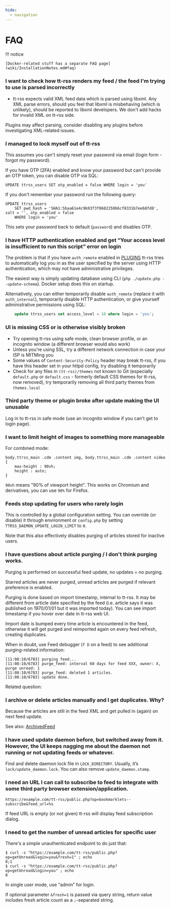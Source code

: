 ```yaml
---
hide:
  - navigation
---
```


# FAQ

!!! notice

    [Docker-related stuff has a separate FAQ page](wiki/InstallationNotes.md#faq)

### I want to check how tt-rss renders my feed / the feed I'm trying to use is parsed incorrectly

- tt-rss expects valid XML feed data which is parsed using libxml. Any XML parse errors, should you feel that libxml is misbehaving (which is unlikely), should be reported to libxml developers. We don't add hacks for invalid XML on tt-rss side.

Plugins may affect parsing, consider disabling any plugins before investigating XML-related issues.

### I managed to lock myself out of tt-rss

This assumes you can't simply reset your password via email (login form - forgot my password).

If you have OTP (2FA) enabled and know your password but can't provide an OTP token, you can disable OTP via SQL:

```
UPDATE ttrss_users SET otp_enabled = false WHERE login = 'you'
```

If you don't remember your password run the following query:

```
UPDATE ttrss_users
    SET pwd_hash = 'SHA1:5baa61e4c9b93f3f0682250b6cf8331b7ee68fd8', salt = '', otp_enabled = false
    WHERE login = 'you'
```

This sets your password back to default (``password``) and disables OTP.

### I have HTTP authentication enabled and get “Your access level is insufficient to run this script” error on login

The problem is that if you have `auth_remote` enabled in [PLUGINS](wiki/GlobalConfig.md) tt-rss tries to automatically log you in as the user specified by the server using HTTP authentication, which may not have administrative privileges.

The easiest way is simply updating database using CLI (`php ./update.php --update-schema`). Docker setup does this on startup.

Alternatively, you can either temporarily disable `auth_remote` (replace it with `auth_internal`), temporarily disable HTTP authentication, or give yourself administrative permissions using SQL:

```sql
    update ttrss_users set access_level = 10 where login = 'you';
```

### UI is missing CSS or is otherwise visibly broken

- Try opening tt-rss using safe mode, clean browser profile, or an incognito
  window (a different browser would also work)
- Unless you're using SSL, try a different network connection in case your ISP is MITMing you
- Some values of ``Content-Security-Policy`` header may break tt-rss, if you
  have this header set in your httpd config, try disabling it temporarily
- Check for any files in ``(tt-rss)/themes`` not known to Git (especially
  ``default.php`` or ``default.css`` - formerly default CSS themes for tt-rss,
  now removed), try temporarily removing all third party themes from
  ``themes.local``

### Third party theme or plugin broke after update making the UI unusable

Log in to tt-rss in safe mode (use an incognito window if you can't get to login page).

### I want to limit height of images to something more manageable

For combined mode:

```
body.ttrss_main .cdm .content img, body.ttrss_main .cdm .content video {
    max-height : 90vh;
    height : auto;
}

```

`90vh` means "90% of viewport height". This works on Chromium and derivatives, you can use `90%` for Firefox.

### Feeds stop updating for users who rarely login

This is controlled by a global configuration setting. You can override (or disable) it through environment or `config.php` by setting `TTRSS_DAEMON_UPDATE_LOGIN_LIMIT` to `0`.

Note that this also effectively disables purging of articles stored for inactive users.

### I have questions about article purging / I don't think purging works.

Purging is performed on successful feed update, no updates = no purging.

Starred articles are never purged, unread articles are purged if relevant preference is enabled.

Purging is done based on import timestamp, internal to tt-rss. It may be different from article date specified by the feed (i.e. article says it was published on 1970/01/01 but it was imported today). You can see import timestamp if you hover over date in tt-rss web UI.

Import date is bumped every time article is encountered in the feed, otherwise it will get purged and reimported again on every feed refresh, creating duplicates.

When in doubt, use Feed debugger (`f D` on a feed) to see additional purging-related information:

```
[11:08:10/6783] purging feed...
[11:08:10/6783] purge_feed: interval 60 days for feed XXX, owner: X, purge unread: 1
[11:08:10/6783] purge_feed: deleted 1 articles.
[11:08:10/6783] update done.
```

Related question:

### I archive or delete articles manually and I get duplicates. Why?

Because the articles are still in the feed XML and get pulled in (again) on next feed update.

See also: [ArchivedFeed](wiki/ArchivedFeed.md)

### I have used update daemon before, but switched away from it. However, the UI keeps nagging me about the daemon not running or not updating feeds or whatever.

Find and delete daemon lock file in <code>LOCK_DIRECTORY</code>. Usually, it’s <code>lock/update_daemon.lock</code>. You can also remove <code>update_daemon.stamp</code>.

### I need an URL I can call to subscribe to feed to integrate with some third party browser extension/application.

```
https://example.com/tt-rss/public.php?op=bookmarklets--subscribe&feed_url=%s
```

If feed URL is empty (or not given) tt-rss will display feed subscription dialog.

### I need to get the number of unread articles for specific user

There's a simple unauthenticated endpoint to do just that:

```
$ curl -s "https://example.com/tt-rss/public.php?op=getUnread&login=you&fresh=1" ; echo
8;1
$ curl -s "https://example.com/tt-rss/public.php?op=getUnread&login=you" ; echo
8
```

In single user mode, use “admin” for login.

If optional parameter `&fresh=1` is passed via query string, return value includes fresh article count as a `;`-separated string.
